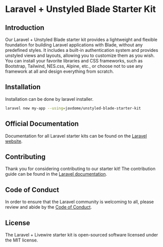 # Laravel + Unstyled Blade Starter Kit

## Introduction

Our Laravel + Unstyled Blade starter kit provides a lightweight and flexible foundation for building Laravel applications with Blade, without any predefined styles.
It includes a built-in authentication system and provides unstyled views and layouts, allowing you to customize them as you wish.
You can install your favorite libraries and CSS frameworks, such as Bootstrap, Tailwind, NES.css, Alpine, etc., or choose not to use any framework at all and design everything from scratch.

## Installation

Installation can be done by laravel installer.

```bash
laravel new my-app --using=javdome/unstyled-blade-starter-kit
```

## Official Documentation

Documentation for all Laravel starter kits can be found on the [Laravel website](https://laravel.com/docs/starter-kits).

## Contributing

Thank you for considering contributing to our starter kit! The contribution guide can be found in the [Laravel documentation](https://laravel.com/docs/contributions).

## Code of Conduct

In order to ensure that the Laravel community is welcoming to all, please review and abide by the [Code of Conduct](https://laravel.com/docs/contributions#code-of-conduct).

## License

The Laravel + Livewire starter kit is open-sourced software licensed under the MIT license.
